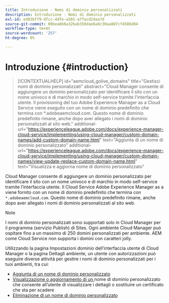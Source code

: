 ```yaml
---
title: Introduzione - Nomi di dominio personalizzati
description: Introduzione - Nomi di dominio personalizzati
exl-id: ed03bff9-dfcc-4dfe-a501-a7facd24aa7d
source-git-commit: 00bea8b6a32bab358dae6a8c30aa807cf4586d84
workflow-type: tm+mt
source-wordcount: '257'
ht-degree: 0%

---
```


# Introduzione {#introduction}

>[!CONTEXTUALHELP]
>id="aemcloud_golive_domains"
>title="Gestisci nomi di dominio personalizzati"
>abstract="Cloud Manager consente di aggiungere un dominio personalizzato per identificare il sito con un nome univoco e di marchio in modo self-service tramite l’interfaccia utente. Il provisioning del tuo Adobe Experience Manager as a Cloud Service viene eseguito con un nome di dominio predefinito che termina con *.adobeaemcloud.com. Questo nome di dominio predefinito rimane, anche dopo aver allegato i nomi di dominio personalizzati al sito web."
>additional-url="https://experienceleague.adobe.com/docs/experience-manager-cloud-service/implementing/using-cloud-manager/custom-domain-names/add-custom-domain-name.html" text="Aggiunta di un nome di dominio personalizzato"
>additional-url="https://experienceleague.adobe.com/docs/experience-manager-cloud-service/implementing/using-cloud-manager/custom-domain-names/view-update-replace-custom-domain-name.html" text="Visualizza e aggiorna nome di dominio personalizzato"

Cloud Manager consente di aggiungere un dominio personalizzato per identificare il sito con un nome univoco e di marchio in modo self-service tramite l’interfaccia utente. Il Cloud Service Adobe Experience Manager as a viene fornito con un nome di dominio predefinito che termina con `*.adobeaemcloud.com`. Questo nome di dominio predefinito rimane, anche dopo aver allegato i nomi di dominio personalizzati al sito web.

>[!NOTE]
>I nomi di dominio personalizzati sono supportati solo in Cloud Manager per il programma (servizio Publish) di Sites. Ogni ambiente Cloud Manager può ospitare fino a un massimo di 250 domini personalizzati per ambiente. AEM come Cloud Service non supporta i domini con caratteri jolly.

Utilizzando la pagina Impostazioni dominio dell’interfaccia utente di Cloud Manager o la pagina Dettagli ambiente, un utente con autorizzazioni può eseguire diverse attività per gestire i nomi di dominio personalizzati per i tuoi ambienti, tra cui:

* [Aggiunta di un nome di dominio personalizzato](/help/implementing/cloud-manager/custom-domain-names/add-custom-domain-name.md)
* [Visualizzazione o aggiornamento di un ](/help/implementing/cloud-manager/custom-domain-names/view-update-replace-custom-domain-name.md) nome di dominio personalizzato che consente all’utente di visualizzare i dettagli o sostituire un certificato che sta per scadere
* [Eliminazione di un nome di dominio personalizzato](/help/implementing/cloud-manager/custom-domain-names/delete-custom-domain-name.md)
